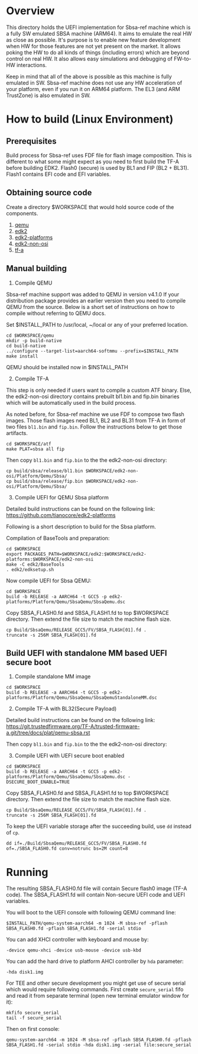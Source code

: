 # Overview

This directory holds the UEFI implementation for Sbsa-ref machine which is
a fully SW emulated SBSA machine (ARM64). It aims to emulate the real HW as
close as possible. It's purpose is to enable new feature development when
HW for those features are not yet present on the market. It allows poking
the HW to do all kinds of things (including errors) which are beyond control
on real HW. It also allows easy simulations and debugging of FW-to-HW
interactions.

Keep in mind that all of the above is possible as this machine is fully
emulated in SW. Sbsa-ref machine does not use any HW acceleration of your
platform, even if you run it on ARM64 platform. The EL3 (and ARM TrustZone)
is also emulated in SW.

# How to build (Linux Environment)

## Prerequisites

Build process for Sbsa-ref uses FDF file for flash image composition. This is
different to what some might expect as you need to first build the TF-A before
building EDK2.
Flash0 (secure) is used by BL1 and FIP (BL2 + BL31).
Flash1 contains EFI code and EFI variables.

## Obtaining source code

Create a directory $WORKSPACE that would hold source code of the components.

  1. [qemu](https://github.com/qemu/qemu.git)
  2. [edk2](https://github.com/tianocore/edk2)
  3. [edk2-platforms](https://github.com/tianocore/edk2-platforms)
  4. [edk2-non-osi](https://github.com/tianocore/edk2-non-osi)
  5. [tf-a](https://git.trustedfirmware.org/TF-A/trusted-firmware-a.git)

## Manual building

1. Compile QEMU

  Sbsa-ref machine support was added to QEMU in version v4.1.0
  If your distribution package provides an earlier version then you need to
  compile QEMU from the source. Below is a short set of instructions on how
  to compile without referring to QEMU docs.

  Set $INSTALL_PATH to /usr/local, ~/local or any of your preferred location.

  ```
  cd $WORKSPACE/qemu
  mkdir -p build-native
  cd build-native
  ../configure --target-list=aarch64-softmmu --prefix=$INSTALL_PATH
  make install
  ```

  QEMU should be installed now in $INSTALL_PATH

2. Compile TF-A

  This step is only needed if users want to compile a custom ATF binary.
  Else, the edk2-non-osi directory contains prebuilt bl1.bin and fip.bin
  binaries which will be automatically used in the build process.

  As noted before, for Sbsa-ref machine we use FDF to compose two flash images.
  Those flash images need BL1, BL2 and BL31 from TF-A in form of two files
  `bl1.bin` and `fip.bin`. Follow the instructions below to get those artifacts.

  ```
  cd $WORKSPACE/atf
  make PLAT=sbsa all fip
  ```
  Then copy `bl1.bin` and `fip.bin` to the the edk2-non-osi directory:

  ```
  cp build/sbsa/release/bl1.bin $WORKSPACE/edk2-non-osi/Platform/Qemu/Sbsa/
  cp build/sbsa/release/fip.bin $WORKSPACE/edk2-non-osi/Platform/Qemu/Sbsa/
  ```

3. Compile UEFI for QEMU Sbsa platform

  Detailed build instructions can be found on the following link:
  https://github.com/tianocore/edk2-platforms

  Following is a short description to build for the Sbsa platform.

  Compilation of BaseTools and preparation:

  ```
  cd $WORKSPACE
  export PACKAGES_PATH=$WORKSPACE/edk2:$WORKSPACE/edk2-platforms:$WORKSPACE/edk2-non-osi
  make -C edk2/BaseTools
  . edk2/edksetup.sh
  ```

  Now compile UEFI for Sbsa QEMU:

  ```
  cd $WORKSPACE
  build -b RELEASE -a AARCH64 -t GCC5 -p edk2-platforms/Platform/Qemu/SbsaQemu/SbsaQemu.dsc
  ```
  Copy SBSA_FLASH0.fd and SBSA_FLASH1.fd to top $WORKSPACE directory.
  Then extend the file size to match the machine flash size.
  ```
  cp Build/SbsaQemu/RELEASE_GCC5/FV/SBSA_FLASH[01].fd .
  truncate -s 256M SBSA_FLASH[01].fd
  ```

## Build UEFI with standalone MM based UEFI secure boot

1. Compile standalone MM image

  ```
  cd $WORKSPACE
  build -b RELEASE -a AARCH64 -t GCC5 -p edk2-platforms/Platform/Qemu/SbsaQemu/SbsaQemuStandaloneMM.dsc
  ```

2. Compile TF-A with BL32(Secure Payload)

  Detailed build instructions can be found on the following link:
  https://git.trustedfirmware.org/TF-A/trusted-firmware-a.git/tree/docs/plat/qemu-sbsa.rst

  Then copy `bl1.bin` and `fip.bin` to the the edk2-non-osi directory:

3. Compile UEFI with UEFI secure boot enabled

  ```
  cd $WORKSPACE
  build -b RELEASE -a AARCH64 -t GCC5 -p edk2-platforms/Platform/Qemu/SbsaQemu/SbsaQemu.dsc -DSECURE_BOOT_ENABLE=TRUE
  ```

  Copy SBSA_FLASH0.fd and SBSA_FLASH1.fd to top $WORKSPACE directory.
  Then extend the file size to match the machine flash size.
  ```
  cp Build/SbsaQemu/RELEASE_GCC5/FV/SBSA_FLASH[01].fd .
  truncate -s 256M SBSA_FLASH[01].fd
  ```

  To keep the UEFI variable storage after the succeeding build, use `dd` instead of `cp`.
  ```
  dd if=./Build/SbsaQemu/RELEASE_GCC5/FV/SBSA_FLASH0.fd of=./SBSA_FLASH0.fd conv=notrunc bs=2M count=8
  ```

# Running

  The resulting SBSA_FLASH0.fd file will contain Secure flash0 image (TF-A code).
  The SBSA_FLASH1.fd will contain Non-secure UEFI code and UEFI variables.

  You will boot to the UEFI console with following QEMU command line:
  ```
  $INSTALL_PATH/qemu-system-aarch64 -m 1024 -M sbsa-ref -pflash SBSA_FLASH0.fd -pflash SBSA_FLASH1.fd -serial stdio
  ```
  You can add XHCI controller with keyboard and mouse by:
  ```
  -device qemu-xhci -device usb-mouse -device usb-kbd
  ```
  You can add the hard drive to platform AHCI controller by `hda` parameter:
  ```
  -hda disk1.img
  ```
  For TEE and other secure development you might get use of secure serial which would require following commands. First create `secure_serial` fifo and read it from separate terminal (open new terminal emulator window for it):
  ```
  mkfifo secure_serial
  tail -f secure_serial
  ```
  Then on first console:
  ```
  qemu-system-aarch64 -m 1024 -M sbsa-ref -pflash SBSA_FLASH0.fd -pflash SBSA_FLASH1.fd -serial stdio -hda disk1.img -serial file:secure_serial
  ```

